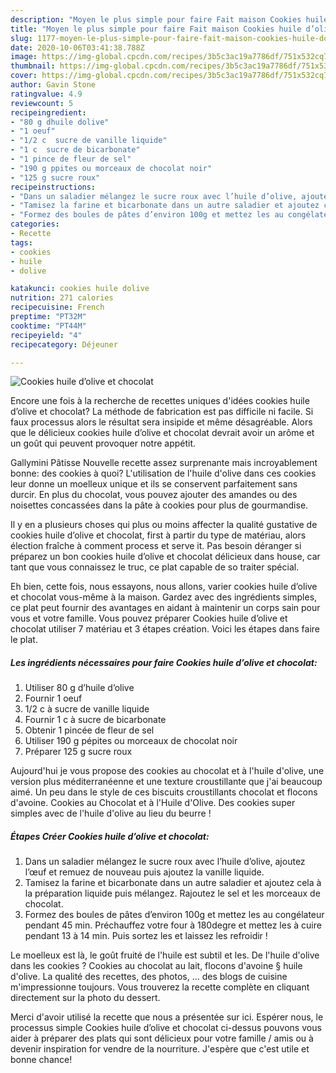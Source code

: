 ```yaml
---
description: "Moyen le plus simple pour faire Fait maison Cookies huile d’olive et chocolat"
title: "Moyen le plus simple pour faire Fait maison Cookies huile d’olive et chocolat"
slug: 1177-moyen-le-plus-simple-pour-faire-fait-maison-cookies-huile-dolive-et-chocolat
date: 2020-10-06T03:41:38.788Z
image: https://img-global.cpcdn.com/recipes/3b5c3ac19a7786df/751x532cq70/cookies-huile-dolive-et-chocolat-photo-principale-de-la-recette.jpg
thumbnail: https://img-global.cpcdn.com/recipes/3b5c3ac19a7786df/751x532cq70/cookies-huile-dolive-et-chocolat-photo-principale-de-la-recette.jpg
cover: https://img-global.cpcdn.com/recipes/3b5c3ac19a7786df/751x532cq70/cookies-huile-dolive-et-chocolat-photo-principale-de-la-recette.jpg
author: Gavin Stone
ratingvalue: 4.9
reviewcount: 5
recipeingredient:
- "80 g dhuile dolive"
- "1 oeuf"
- "1/2 c  sucre de vanille liquide"
- "1 c  sucre de bicarbonate"
- "1 pince de fleur de sel"
- "190 g ppites ou morceaux de chocolat noir"
- "125 g sucre roux"
recipeinstructions:
- "Dans un saladier mélangez le sucre roux avec l’huile d’olive, ajoutez l’œuf et remuez de nouveau puis ajoutez la vanille liquide."
- "Tamisez la farine et bicarbonate dans un autre saladier et ajoutez cela à la préparation liquide puis mélangez. Rajoutez le sel et les morceaux de chocolat."
- "Formez des boules de pâtes d’environ 100g et mettez les au congélateur pendant 45 min. Préchauffez votre four à 180degre et mettez les à cuire pendant 13 à 14 min. Puis sortez les et laissez les refroidir !"
categories:
- Recette
tags:
- cookies
- huile
- dolive

katakunci: cookies huile dolive 
nutrition: 271 calories
recipecuisine: French
preptime: "PT32M"
cooktime: "PT44M"
recipeyield: "4"
recipecategory: Déjeuner

---
```



![Cookies huile d’olive et chocolat](https://img-global.cpcdn.com/recipes/3b5c3ac19a7786df/751x532cq70/cookies-huile-dolive-et-chocolat-photo-principale-de-la-recette.jpg)

Encore une fois à la recherche de recettes uniques d'idées cookies huile d’olive et chocolat? La méthode de fabrication est pas difficile ni facile. Si faux processus alors le résultat sera insipide et même désagréable. Alors que le délicieux cookies huile d’olive et chocolat devrait avoir un arôme et un goût qui peuvent provoquer notre appétit.

Gallymini Pâtisse Nouvelle recette assez surprenante mais incroyablement bonne: des cookies à quoi? L&#39;utilisation de l&#39;huile d&#39;olive dans ces cookies leur donne un moelleux unique et ils se conservent parfaitement sans durcir. En plus du chocolat, vous pouvez ajouter des amandes ou des noisettes concassées dans la pâte à cookies pour plus de gourmandise.

Il y en a plusieurs choses qui plus ou moins affecter la qualité gustative de cookies huile d’olive et chocolat, first à partir du type de matériau, alors élection fraîche à comment process et serve it. Pas besoin déranger si préparez un bon cookies huile d’olive et chocolat délicieux dans house, car tant que vous connaissez le truc, ce plat capable de so traiter spécial.


Eh bien, cette fois, nous essayons, nous allons, varier cookies huile d’olive et chocolat vous-même à la maison. Gardez avec des ingrédients simples, ce plat peut fournir des avantages en aidant à maintenir un corps sain pour vous et votre famille. Vous pouvez préparer Cookies huile d’olive et chocolat utiliser 7 matériau et 3 étapes création. Voici les étapes dans faire le plat.

<!--inarticleads1-->

##### Les ingrédients nécessaires pour faire Cookies huile d’olive et chocolat:

1. Utiliser 80 g d’huile d’olive
1. Fournir 1 oeuf
1.  1/2 c à sucre de vanille liquide
1. Fournir 1 c à sucre de bicarbonate
1. Obtenir 1 pincée de fleur de sel
1. Utiliser 190 g pépites ou morceaux de chocolat noir
1. Préparer 125 g sucre roux


Aujourd&#39;hui je vous propose des cookies au chocolat et à l&#39;huile d&#39;olive, une version plus méditerranéenne et une texture croustillante que j&#39;ai beaucoup aimé. Un peu dans le style de ces biscuits croustillants chocolat et flocons d&#39;avoine. Cookies au Chocolat et à l&#39;Huile d&#39;Olive. Des cookies super simples avec de l&#39;huile d&#39;olive au lieu du beurre ! 

<!--inarticleads2-->

##### Étapes Créer Cookies huile d’olive et chocolat:

1. Dans un saladier mélangez le sucre roux avec l’huile d’olive, ajoutez l’œuf et remuez de nouveau puis ajoutez la vanille liquide.
1. Tamisez la farine et bicarbonate dans un autre saladier et ajoutez cela à la préparation liquide puis mélangez. Rajoutez le sel et les morceaux de chocolat.
1. Formez des boules de pâtes d’environ 100g et mettez les au congélateur pendant 45 min. Préchauffez votre four à 180degre et mettez les à cuire pendant 13 à 14 min. Puis sortez les et laissez les refroidir !


Le moelleux est là, le goût fruité de l&#39;huile est subtil et les. De l&#39;huile d&#39;olive dans les cookies ? Cookies au chocolat au lait, flocons d&#39;avoine § huile d&#39;olive. La qualité des recettes, des photos, … des blogs de cuisine m&#39;impressionne toujours. Vous trouverez la recette complète en cliquant directement sur la photo du dessert. 


Merci d'avoir utilisé la recette que nous a présentée sur ici. Espérer nous, le processus simple Cookies huile d’olive et chocolat ci-dessus pouvons vous aider à préparer des plats qui sont délicieux pour votre famille / amis ou à devenir inspiration for vendre de la nourriture. J'espère que c'est utile et bonne chance!
